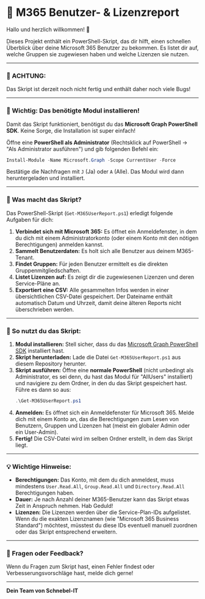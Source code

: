 # 🚀 M365 Benutzer- & Lizenzreport

Hallo und herzlich willkommen! 👋

Dieses Projekt enthält ein PowerShell-Skript, das dir hilft, einen schnellen Überblick über deine Microsoft 365 Benutzer zu bekommen. Es listet dir auf, welche Gruppen sie zugewiesen haben und welche Lizenzen sie nutzen.

---

### 🚨 ACHTUNG:

Das Skript ist derzeit noch nicht fertig und enthält daher noch viele Bugs!

---

### 🚨 Wichtig: Das benötigte Modul installieren!

Damit das Skript funktioniert, benötigst du das **Microsoft Graph PowerShell SDK**. Keine Sorge, die Installation ist super einfach!

Öffne eine **PowerShell als Administrator** (Rechtsklick auf PowerShell -> "Als Administrator ausführen") und gib folgenden Befehl ein:

```powershell
Install-Module -Name Microsoft.Graph -Scope CurrentUser -Force
```

Bestätige die Nachfragen mit `J` (Ja) oder `A` (Alle). Das Modul wird dann heruntergeladen und installiert.

---

### 📝 Was macht das Skript?

Das PowerShell-Skript (`Get-M365UserReport.ps1`) erledigt folgende Aufgaben für dich:

1.  **Verbindet sich mit Microsoft 365:** Es öffnet ein Anmeldefenster, in dem du dich mit einem Administratorkonto (oder einem Konto mit den nötigen Berechtigungen) anmelden kannst.
2.  **Sammelt Benutzerdaten:** Es holt sich alle Benutzer aus deinem M365-Tenant.
3.  **Findet Gruppen:** Für jeden Benutzer ermittelt es die direkten Gruppenmitgliedschaften.
4.  **Listet Lizenzen auf:** Es zeigt dir die zugewiesenen Lizenzen und deren Service-Pläne an.
5.  **Exportiert eine CSV:** Alle gesammelten Infos werden in einer übersichtlichen CSV-Datei gespeichert. Der Dateiname enthält automatisch Datum und Uhrzeit, damit deine älteren Reports nicht überschrieben werden.

---

### 🚀 So nutzt du das Skript:

1.  **Modul installieren:** Stell sicher, dass du das [Microsoft Graph PowerShell SDK](#-wichtig-das-benötigte-modul-installieren) installiert hast.
2.  **Skript herunterladen:** Lade die Datei `Get-M365UserReport.ps1` aus diesem Repository herunter.
3.  **Skript ausführen:** Öffne eine **normale PowerShell** (nicht unbedingt als Administrator, es sei denn, du hast das Modul für "AllUsers" installiert) und navigiere zu dem Ordner, in den du das Skript gespeichert hast.
    Führe es dann so aus:
    ```powershell
    .\Get-M365UserReport.ps1
    ```
4.  **Anmelden:** Es öffnet sich ein Anmeldefenster für Microsoft 365. Melde dich mit einem Konto an, das die Berechtigungen zum Lesen von Benutzern, Gruppen und Lizenzen hat (meist ein globaler Admin oder ein User-Admin).
5.  **Fertig!** Die CSV-Datei wird im selben Ordner erstellt, in dem das Skript liegt.

---

### 💡 Wichtige Hinweise:

*   **Berechtigungen:** Das Konto, mit dem du dich anmeldest, muss mindestens `User.Read.All`, `Group.Read.All` und `Directory.Read.All` Berechtigungen haben.
*   **Dauer:** Je nach Anzahl deiner M365-Benutzer kann das Skript etwas Zeit in Anspruch nehmen. Hab Geduld!
*   **Lizenzen:** Die Lizenzen werden über die Service-Plan-IDs aufgelistet. Wenn du die exakten Lizenznamen (wie "Microsoft 365 Business Standard") möchtest, müsstest du diese IDs eventuell manuell zuordnen oder das Skript entsprechend erweitern.

---

### 🤝 Fragen oder Feedback?

Wenn du Fragen zum Skript hast, einen Fehler findest oder Verbesserungsvorschläge hast, melde dich gerne!

---

**Dein Team von Schnebel-IT**
